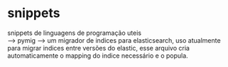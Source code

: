 # snippets
snippets de linguagens de programação uteis<br>
--> pymig --> um migrador de indices para elasticsearch, uso atualmente para migrar indices entre versões do elastic, esse arquivo cria automaticamente o mapping do indice necessário e o popula.
